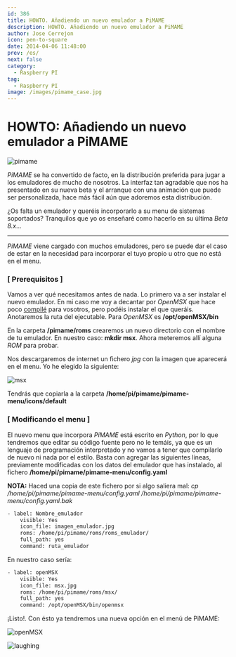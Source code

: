 ```yaml
---
id: 386
title: HOWTO. Añadiendo un nuevo emulador a PiMAME
description: HOWTO. Añadiendo un nuevo emulador a PiMAME
author: Jose Cerrejon
icon: pen-to-square
date: 2014-04-06 11:48:00
prev: /es/
next: false
category:
  - Raspberry PI
tag:
  - Raspberry PI
image: /images/pimame_case.jpg
---
```


# HOWTO: Añadiendo un nuevo emulador a PiMAME

![pimame](/images/pimame_case.jpg)

*PiMAME* se ha convertido de facto, en la distribución preferida para jugar a los emuladores de mucho de nosotros. La interfaz tan agradable que nos ha presentado en su nueva beta y el arranque con una animación que puede ser personalizada, hace más fácil aún que adoremos esta distribución.

¿Os falta un emulador y queréis incorporarlo a su menu de sistemas soportados? Tranquilos que yo os enseñaré como hacerlo en su última *Beta 8.x*...

- - -
*PiMAME* viene cargado con muchos emuladores, pero se puede dar el caso de estar en la necesidad para incorporar el tuyo propio u otro que no está en el menu.

###  [ Prerequisitos ]

Vamos a ver qué necesitamos antes de nada. Lo primero va a ser instalar el nuevo emulador. En mi caso me voy a decantar por *OpenMSX* que hace poco [compilé](/post.php?id=382) para vosotros, pero podéis instalar el que queráis. Anotaremos la ruta del ejecutable. Para *OpenMSX* es **/opt/openMSX/bin**

En la carpeta **/pimame/roms** crearemos un nuevo directorio con el nombre de tu emulador. En nuestro caso: **mkdir msx**. Ahora meteremos allí alguna *ROM* para probar.

Nos descargaremos de internet un fichero *jpg* con la imagen que aparecerá en el menu. Yo he elegido la siguiente:

![msx](/images/2014/04/msx.jpg)

Tendrás que copiarla a la carpeta **/home/pi/pimame/pimame-menu/icons/default**

###  [ Modificando el menu ]

El nuevo menu que incorpora *PiMAME* está escrito en *Python*, por lo que tendremos que editar su código fuente pero no le temáis, ya que es un lenguaje de programación interpretado y no vamos a tener que compilarlo de nuevo ni nada por el estilo. Basta con agregar las siguientes líneas, previamente modificadas con los datos del emulador que has instalado, al fichero **/home/pi/pimame/pimame-menu/config.yaml**

**NOTA:** Haced una copia de este fichero por si algo saliera mal: *cp /home/pi/pimame/pimame-menu/config.yaml /home/pi/pimame/pimame-menu/config.yaml.bak*

```bash
- label: Nombre_emulador
    visible: Yes
    icon_file: imagen_emulador.jpg
    roms: /home/pi/pimame/roms/roms_emulador/
    full_path: yes
    command: ruta_emulador
```

En nuestro caso sería:

```bash
- label: openMSX
    visible: Yes
    icon_file: msx.jpg
    roms: /home/pi/pimame/roms/msx/
    full_path: yes
    command: /opt/openMSX/bin/openmsx
```

¡Listo!. Con ésto ya tendremos una nueva opción en el menú de PiMAME:

![openMSX](/images/2014/04/openmsx_min.jpg)

![laughing](/css/sm/laughing.png)
